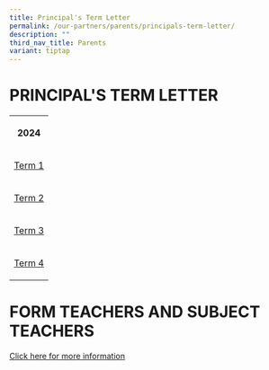 ```yaml
---
title: Principal's Term Letter
permalink: /our-partners/parents/principals-term-letter/
description: ""
third_nav_title: Parents
variant: tiptap
---
```

<h1><strong>PRINCIPAL'S TERM LETTER</strong></h1>
<table style="minWidth: 25px">
<colgroup>
<col>
</colgroup>
<tbody>
<tr>
<th rowspan="1" colspan="1">
<p>2024</p>
</th>
</tr>
<tr>
<td rowspan="1" colspan="1">
<p><a href="/files/Term Letters/2024/term 1 letter 2024.pdf" rel="noopener noreferrer nofollow" target="_blank">Term 1</a>
</p>
</td>
</tr>
<tr>
<td rowspan="1" colspan="1">
<p><a href="/files/Term Letters/2024/Term_2_Letter_2024.pdf" rel="noopener noreferrer nofollow" target="_blank">Term 2</a>
</p>
</td>
</tr>
<tr>
<td rowspan="1" colspan="1">
<p><a href="/files/Semester 2 2024/2024_Term_3_letter.pdf" rel="noopener noreferrer nofollow" target="_blank">Term 3</a>
</p>
</td>
</tr>
<tr>
<td rowspan="1" colspan="1">
<p><a href="/files/Term Letters/2024/2024_Term_4_Letter.pdf" rel="noopener nofollow" target="_blank">Term 4</a>
</p>
</td>
</tr>
</tbody>
</table>
<p></p>
<h1><strong>FORM TEACHERS AND SUBJECT TEACHERS</strong></h1>
<p><a href="/files/Semester 2 2024/Form_teachers_and_subject_teachers.pdf" rel="noopener noreferrer nofollow" target="_blank">Click here for more information</a>
</p>
<p></p>